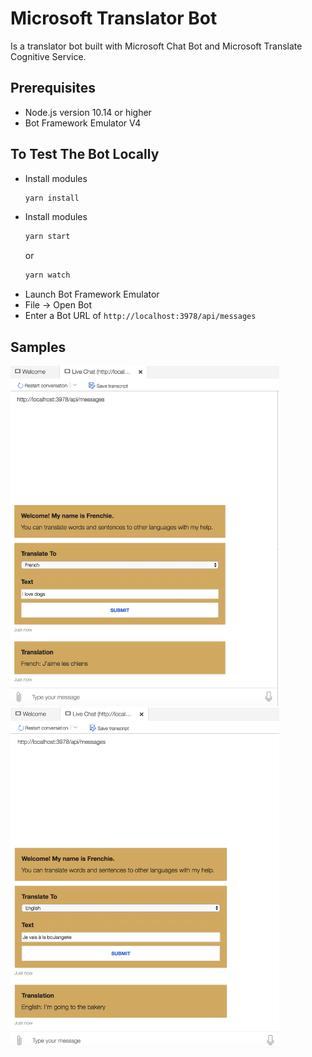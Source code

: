 # Microsoft Translator Bot
Is a translator bot built with Microsoft Chat Bot and Microsoft Translate Cognitive Service.

## Prerequisites
- Node.js version 10.14 or higher
- Bot Framework Emulator V4

## To Test The Bot Locally
- Install modules
    ```bash
    yarn install
    ```
- Install modules
    ```bash
    yarn start
    ```
  or 
    ```bash
    yarn watch
    ```
- Launch Bot Framework Emulator
- File -> Open Bot
- Enter a Bot URL of `http://localhost:3978/api/messages`

## Samples
<p float="left">
  <img src="./img/1.png" width="430" padding-left="50" />
  <img src="./img/2.png" width="430" /> 
</p>
